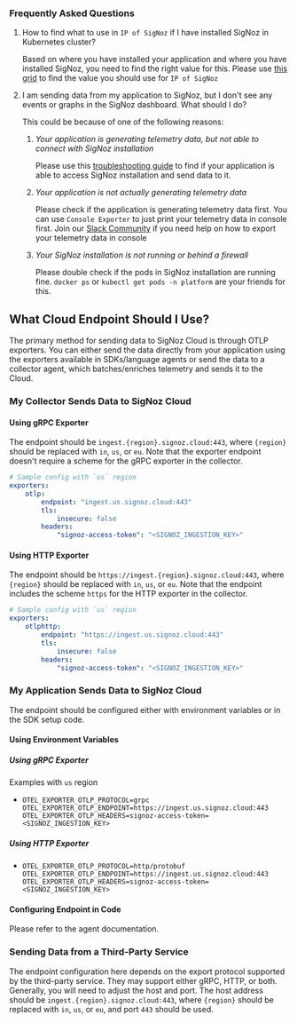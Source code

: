 ### Frequently Asked Questions

1. How to find what to use in `IP of SigNoz` if I have installed SigNoz in Kubernetes cluster?

    Based on where you have installed your application and where you have installed SigNoz, you need to find the right value for this. Please use [this grid](/docs/instrumentation/troubleshoot-instrumentation/) to find the value you should use for `IP of SigNoz`

2. I am sending data from my application to SigNoz, but I don't see any events or graphs in the SigNoz dashboard. What should I do?

    This could be because of one of the following reasons:

    1. *Your application is generating telemetry data, but not able to connect with SigNoz installation*

        Please use this [troubleshooting guide](/docs/install/troubleshooting/) to find if your application is able to access SigNoz installation and send data to it.

    2. *Your application is not actually generating telemetry data*

        Please check if the application is generating telemetry data first. You can use `Console Exporter` to just print your telemetry data in console first. Join our [Slack Community](https://signoz.io/slack/) if you need help on how to export your telemetry data in console

    3. *Your SigNoz installation is not running or behind a firewall*

        Please double check if the pods in SigNoz installation are running fine. `docker ps` or `kubectl get pods -n platform` are your friends for this. 

## What Cloud Endpoint Should I Use?

The primary method for sending data to SigNoz Cloud is through OTLP exporters. You can either send the data directly from your application using the exporters available in SDKs/language agents or send the data to a collector agent, which batches/enriches telemetry and sends it to the Cloud.

### My Collector Sends Data to SigNoz Cloud

#### Using gRPC Exporter

The endpoint should be `ingest.{region}.signoz.cloud:443`, where `{region}` should be replaced with `in`, `us`, or `eu`. Note that the exporter endpoint doesn't require a scheme for the gRPC exporter in the collector.

```yaml
# Sample config with `us` region
exporters:
    otlp:
        endpoint: "ingest.us.signoz.cloud:443"
        tls:
            insecure: false
        headers:
            "signoz-access-token": "<SIGNOZ_INGESTION_KEY>"
```

#### Using HTTP Exporter

The endpoint should be `https://ingest.{region}.signoz.cloud:443`, where `{region}` should be replaced with `in`, `us`, or `eu`. Note that the endpoint includes the scheme `https` for the HTTP exporter in the collector.

```yaml
# Sample config with `us` region
exporters:
    otlphttp:
        endpoint: "https://ingest.us.signoz.cloud:443"
        tls:
            insecure: false
        headers:
            "signoz-access-token": "<SIGNOZ_INGESTION_KEY>"
```

### My Application Sends Data to SigNoz Cloud

The endpoint should be configured either with environment variables or in the SDK setup code.

#### Using Environment Variables

##### Using gRPC Exporter

Examples with `us` region

- `OTEL_EXPORTER_OTLP_PROTOCOL=grpc OTEL_EXPORTER_OTLP_ENDPOINT=https://ingest.us.signoz.cloud:443 OTEL_EXPORTER_OTLP_HEADERS=signoz-access-token=<SIGNOZ_INGESTION_KEY>`

##### Using HTTP Exporter

- `OTEL_EXPORTER_OTLP_PROTOCOL=http/protobuf OTEL_EXPORTER_OTLP_ENDPOINT=https://ingest.us.signoz.cloud:443 OTEL_EXPORTER_OTLP_HEADERS=signoz-access-token=<SIGNOZ_INGESTION_KEY>`

#### Configuring Endpoint in Code

Please refer to the agent documentation.

### Sending Data from a Third-Party Service

The endpoint configuration here depends on the export protocol supported by the third-party service. They may support either gRPC, HTTP, or both. Generally, you will need to adjust the host and port. The host address should be `ingest.{region}.signoz.cloud:443`, where `{region}` should be replaced with `in`, `us`, or `eu`, and port `443` should be used.
